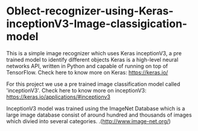 # Oblect-recognizer-using-Keras-inceptionV3-Image-classigication-model
This is a simple image recognizer which uses Keras inceptionV3, a  pre trained model to identify different objects
Keras is a high-level neural networks API, written in Python and capable of running on top of TensorFlow.
Check here to know more on Keras: https://keras.io/

For this project we use a pre trained image classification model called 'inceptionV3'.
Check here to know more on inceptionV3: https://keras.io/applications/#inceptionv3

InceptionV3 model was trained using the ImageNet Database which is a large image database consist of around hundred and thousands of images which divied into several categories.
.(http://www.image-net.org/)
